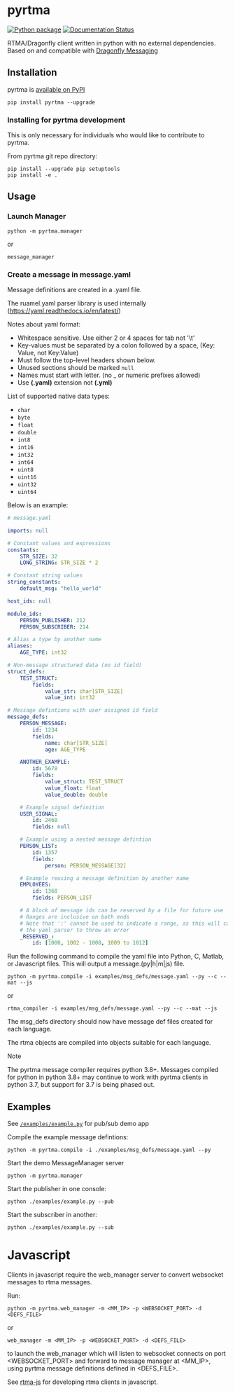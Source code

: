 # pyrtma

[![Python package](https://github.com/pitt-rnel/pyrtma/actions/workflows/python-package.yml/badge.svg)](https://github.com/pitt-rnel/pyrtma/actions/workflows/python-package.yml)
[![Documentation Status](https://readthedocs.org/projects/pyrtma/badge/?version=latest)](https://pyrtma.readthedocs.io/en/latest/?badge=latest)

RTMA/Dragonfly client written in python with no external dependencies. Based on and compatible with [Dragonfly Messaging](https://github.com/pitt-rnel/rnel_dragonfly)

## Installation

pyrtma is [available on PyPI](https://pypi.org/project/pyrtma/)

```shell
pip install pyrtma --upgrade
```

### Installing for pyrtma development

This is only necessary for individuals who would like to contribute to pyrtma.

From pyrtma git repo directory:
```shell
pip install --upgrade pip setuptools
pip install -e .
```

## Usage

### Launch Manager

```shell
python -m pyrtma.manager
```
or
```shell
message_manager
```

### Create a message in message.yaml

Message definitions are created in a .yaml file.

The ruamel.yaml parser library is used internally (<https://yaml.readthedocs.io/en/latest/>)

Notes about yaml format:

- Whitespace sensitive. Use either 2 or 4 spaces for tab not '\t'
- Key-values must be separated by a colon followed by a space, (Key: Value, not Key:Value)
- Must follow the top-level headers shown below.
- Unused sections should be marked `null`
- Names must start with letter. (no _ or numeric prefixes allowed)
- Use **(.yaml)** extension not **(.yml)**

List of supported native data types:

- `char`
- `byte`
- `float`
- `double`
- `int8`
- `int16`
- `int32`
- `int64`
- `uint8`
- `uint16`
- `uint32`
- `uint64`

Below is an example:

```yaml
# message.yaml

imports: null

# Constant values and expressions
constants: 
    STR_SIZE: 32
    LONG_STRING: STR_SIZE * 2

# Constant string values
string_constants:
    default_msg: "hello_world"

host_ids: null

module_ids:
    PERSON_PUBLISHER: 212
    PERSON_SUBSCRIBER: 214

# Alias a type by another name
aliases:
    AGE_TYPE: int32

# Non-message structured data (no id field)
struct_defs:
    TEST_STRUCT:
        fields:
            value_str: char[STR_SIZE]
            value_int: int32

# Message defintions with user assigned id field
message_defs:
    PERSON_MESSAGE:
        id: 1234
        fields:
            name: char[STR_SIZE]
            age: AGE_TYPE

    ANOTHER_EXAMPLE:
        id: 5678
        fields:
            value_struct: TEST_STRUCT
            value_float: float
            value_double: double

    # Example signal definition
    USER_SIGNAL:
        id: 2468
        fields: null

    # Example using a nested message defintion 
    PERSON_LIST:
        id: 1357
        fields:
            person: PERSON_MESSAGE[32]

    # Example reusing a message definition by another name
    EMPLOYEES:
        id: 1368
        fields: PERSON_LIST

    # A block of message ids can be reserved by a file for future use
    # Ranges are inclusive on both ends
    # Note that ':' cannot be used to indicate a range, as this will cause
    # the yaml parser to throw an error
    _RESERVED_:
        id: [1000, 1002 - 1008, 1009 to 1012]
```

Run the following command to compile the yaml file into Python, C, Matlab, or Javascript files. This will output a message.(py|h|m|js) file.

```shell
python -m pyrtma.compile -i examples/msg_defs/message.yaml --py --c --mat --js
```
or
```shell
rtma_compiler -i examples/msg_defs/message.yaml --py --c --mat --js
```

The msg_defs directory should now have message def files created for each language.

The rtma objects are compiled into objects suitable for each language.

>[!NOTE]
>The pyrtma message compiler requires python 3.8+. Messages compiled for python in python 3.8+ may continue to work with pyrtma clients in python 3.7, but support for 3.7 is being phased out.

## Examples

See [`/examples/example.py`](https://github.com/pitt-rnel/pyrtma/blob/master/examples/example.py) for pub/sub demo app

Compile the example message defintions:

```shell
python -m pyrtma.compile -i ./examples/msg_defs/message.yaml --py
```

Start the demo MessageManager server

```shell
python -m pyrtma.manager
```

Start the publisher in one console:

```shell
python ./examples/example.py --pub
```

Start the subscriber in another:

```shell
python ./examples/example.py --sub
```

# Javascript
Clients in javascript require the web_manager server to convert websocket messages to rtma messages.

Run:
```shell 
python -m pyrtma.web_manager -m <MM_IP> -p <WEBSOCKET_PORT> -d <DEFS_FILE>
```
or
```shell 
web_manager -m <MM_IP> -p <WEBSOCKET_PORT> -d <DEFS_FILE>
```
to launch the web_manager which will listen to websocket connects on port <WEBSOCKET_PORT> and forward to message manager at <MM_IP>, using pyrtma message definitions defined in <DEFS_FILE>.

See [rtma-js](https://github.com/pitt-rnel/rtma-js) for developing rtma clients in javascript.
